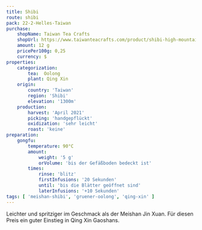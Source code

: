 ```yaml
---
title: Shibi
route: shibi
pack: 22-2-Helles-Taiwan
purchase:
    shopName: Taiwan Tea Crafts
    shopUrl: https://www.taiwanteacrafts.com/product/shibi-high-mountain-spring-oolong-tea/?v=3a52f3c22ed6
    amount: 12 g
    pricePer100g: 0,25
    currency: $
properties:
    categorization:
        tea:  Oolong
        plant: Qing Xin
    origin:
        country: 'Taiwan'
        region: 'Shibi'
        elevation: '1300m'
    production:
        harvest: 'April 2021'
        picking: 'handgepflückt'
        oxidization: 'sehr leicht'
        roast: 'keine'
preparation:
    gongfu:
        temperature: 90°C
        amount:
            weight: '5 g'
            orVolume: 'bis der Gefäßboden bedeckt ist'
        times:
            rinse: 'blitz'
            firstInfusions: '20 Sekunden'
            until: 'bis die Blätter geöffnet sind'
            laterInfusions: '+10 Sekunden'
tags: [ 'meishan-shibi', 'gruener-oolong', 'qing-xin' ]
---
```

Leichter und spritziger im Geschmack als der Meishan Jin Xuan. Für diesen Preis ein guter Einstieg in Qing Xin Gaoshans.